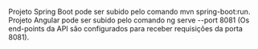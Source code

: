 Projeto Spring Boot pode ser subido pelo comando mvn spring-boot:run.
Projeto Angular pode ser subido pelo comando ng serve --port 8081 (Os end-points da API são configurados para receber requisições da porta 8081).
